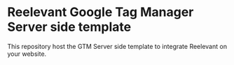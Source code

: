 # Reelevant Google Tag Manager Server side template

This repository host the GTM Server side template to integrate Reelevant on your website.
